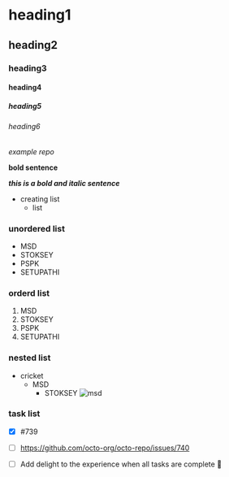 # heading1
## heading2
### heading3
#### heading4
##### heading5
###### heading6

*example repo*

**bold sentence**

***this is a bold and italic sentence***

- creating list
  - list
 
### unordered list
 - MSD
 - STOKSEY
 - PSPK
 - SETUPATHI
 
### orderd list
 1. MSD
 2. STOKSEY
 3. PSPK
 4. SETUPATHI

### nested list
  - cricket
    - MSD
      - STOKSEY
![msd](https://images.news18.com/ibnlive/uploads/2021/10/ms-dhoni-1600-final-ipl.jpg)
### task list
  - [x] #739
- [ ] https://github.com/octo-org/octo-repo/issues/740
- [ ] Add delight to the experience when all tasks are complete :tada:
  
    
